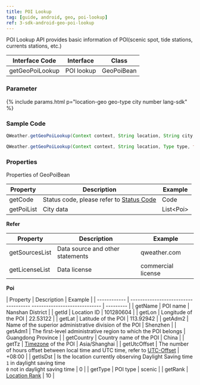 ```yaml
---
title: POI Lookup
tag: [guide, android, geo, poi-lookup]
ref: 3-sdk-android-geo-poi-lookup
---
```


POI Lookup API provides basic information of POI(scenic spot, tide stations, currents stations, etc.)

| Interface Code| Interface  | Class |
| ----------- | --------------- | ---------- |
| getGeoPoiLookup| POI lookup  | GeoPoiBean |

### Parameter

{% include params.html p="location-geo geo-type city number lang-sdk" %}

### Sample Code

```java
QWeather.getGeoPoiLookup(Context context, String location, String city, int number, Type type, Lang lang, final OnResultGeoPoiListener listener);

QWeather.getGeoPoiLookup(Context context, String location, Type type, final QWeather.OnResultGeoPoiListener listener);
```

### Properties

Properties of GeoPoiBean

| Property | Description | Example |
| ---------- | -------- | --------------- |
| getCode | Status code, please refer to [Status Code](/en/docs/resource/status-code/) | Code |
| getPoiList | City data | List&lt;Poi&gt; |


**Refer**

| Property | Description | Example |
| -------------- | ------------ | ------------------ |
| getSourcesList | Data source and other statements | qweather.com |
| getLicenseList | Data license | commercial license |


**Poi**

| Property | Description | Example |
| ------------ | ------------------------------------ ----------------------------- | --------- |
| getName | POI name | Nanshan District |
| getId | Location ID | 101280604 |
| getLon | Longitude of the POI | 22.53122 |
| getLat | Latitude of the POI | 113.92942 |
| getAdm2 | Name of the superior administrative division of the POI | Shenzhen |
| getAdm1 | The first-level administrative region to which the POI belongs | Guangdong Province |
| getCountry | Country name of the POI | China |
| getTz | [Timezone](/en/docs/resource/glossary#timezone) of the POI | Asia/Shanghai |
| getUtcOffset | The number of hours offset between local time and UTC time, refer to [UTC-Offset](/en/docs/resource/glossary#utc-offset) | +08:00 |
| getIsDst | Is the location currently observing Daylight Saving time<br />`1` in daylight saving time <br /> `0` not in daylight saving time | 0 |
| getType | POI type | scenic |
| getRank | [Location Rank](/en/docs/resource/glossary#rank) | 10 |